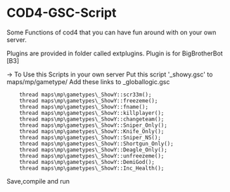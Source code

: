 # COD4-GSC-Script

Some Functions of cod4 that you can have fun around with on your own server.

Plugins are provided in folder called extplugins.
Plugin is for BigBrotherBot [B3]


-> To Use this Scripts in your own server
Put this script '_showy.gsc' to maps/mp/gametype/
Add these links to _globallogic.gsc
```
	thread maps\mp\gametypes\_ShowY::scr33m();
	thread maps\mp\gametypes\_ShowY::freezeme();
	thread maps\mp\gametypes\_ShowY::fname();
	thread maps\mp\gametypes\_ShowY::killplayer();
	thread maps\mp\gametypes\_ShowY::changeteam();
	thread maps\mp\gametypes\_ShowY::Sniper_Only();
	thread maps\mp\gametypes\_ShowY::Knife_Only();
	thread maps\mp\gametypes\_ShowY::Sniper_NS();
	thread maps\mp\gametypes\_ShowY::Shortgun_Only();
	thread maps\mp\gametypes\_ShowY::Deagle_Only();
	thread maps\mp\gametypes\_ShowY::unfreezeme();
	thread maps\mp\gametypes\_ShowY::DemiGod();
	thread maps\mp\gametypes\_ShowY::Inc_Health();
```

Save,compile and run
